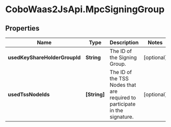 # CoboWaas2JsApi.MpcSigningGroup

## Properties

Name | Type | Description | Notes
------------ | ------------- | ------------- | -------------
**usedKeyShareHolderGroupId** | **String** | The ID of the Signing Group. | [optional] 
**usedTssNodeIds** | **[String]** | The ID of the TSS Nodes that are required to participate in the signature. | [optional] 


